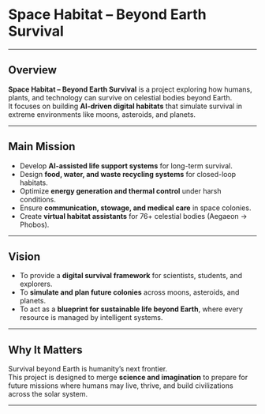 #  Space Habitat – Beyond Earth Survival   

---

##  Overview  
**Space Habitat – Beyond Earth Survival** is a project exploring how humans, plants, and technology can survive on celestial bodies beyond Earth.  
It focuses on building **AI-driven digital habitats** that simulate survival in extreme environments like moons, asteroids, and planets.  

---

##  Main Mission  
-  Develop **AI-assisted life support systems** for long-term survival.  
-  Design **food, water, and waste recycling systems** for closed-loop habitats.  
-  Optimize **energy generation and thermal control** under harsh conditions.  
-  Ensure **communication, stowage, and medical care** in space colonies.  
-  Create **virtual habitat assistants** for 76+ celestial bodies (Aegaeon → Phobos).  

---

##  Vision  
- To provide a **digital survival framework** for scientists, students, and explorers.  
- To **simulate and plan future colonies** across moons, asteroids, and planets.  
- To act as a **blueprint for sustainable life beyond Earth**, where every resource is managed by intelligent systems.  

---

##  Why It Matters  
Survival beyond Earth is humanity’s next frontier.  
This project is designed to merge **science and imagination** to prepare for future missions where humans may live, thrive, and build civilizations across the solar system.  

---
